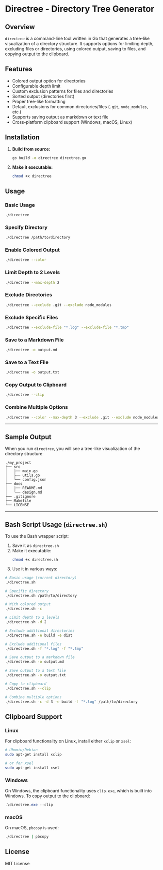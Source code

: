 # Directree - Directory Tree Generator

## Overview
`directree` is a command-line tool written in Go that generates a tree-like visualization of a directory structure. It supports options for limiting depth, excluding files or directories, using colored output, saving to files, and copying output to the clipboard.

## Features
- Colored output option for directories
- Configurable depth limit
- Custom exclusion patterns for files and directories
- Sorted output (directories first)
- Proper tree-like formatting
- Default exclusions for common directories/files (`.git`, `node_modules`, etc.)
- Supports saving output as markdown or text file
- Cross-platform clipboard support (Windows, macOS, Linux)

## Installation

1. **Build from source:**
   ```bash
   go build -o directree directree.go
   ```

2. **Make it executable:**
   ```bash
   chmod +x directree
   ```

## Usage

### Basic Usage
```bash
./directree
```

### Specify Directory
```bash
./directree /path/to/directory
```

### Enable Colored Output
```bash
./directree --color
```

### Limit Depth to 2 Levels
```bash
./directree --max-depth 2
```

### Exclude Directories
```bash
./directree --exclude .git --exclude node_modules
```

### Exclude Specific Files
```bash
./directree --exclude-file "*.log" --exclude-file "*.tmp"
```

### Save to a Markdown File
```bash
./directree -o output.md
```

### Save to a Text File
```bash
./directree -o output.txt
```

### Copy Output to Clipboard
```bash
./directree --clip
```

### Combine Multiple Options
```bash
./directree --color --max-depth 3 --exclude .git --exclude node_modules -o tree.md
```

---

## Sample Output
When you run `directree`, you will see a tree-like visualization of the directory structure:

```
./my_project
├── src
│   ├── main.go
│   ├── utils.go
│   └── config.json
├── docs
│   ├── README.md
│   └── design.md
├── .gitignore
├── Makefile
└── LICENSE
```

---

## Bash Script Usage (`directree.sh`)
To use the Bash wrapper script:

1. Save it as `directree.sh`
2. Make it executable:
   ```bash
   chmod +x directree.sh
   ```
3. Use it in various ways:

```bash
# Basic usage (current directory)
./directree.sh

# Specific directory
./directree.sh /path/to/directory

# With colored output
./directree.sh -c

# Limit depth to 2 levels
./directree.sh -d 2

# Exclude additional directories
./directree.sh -e build -e dist

# Exclude additional files
./directree.sh -f "*.log" -f "*.tmp"

# Save output to a markdown file
./directree.sh -o output.md

# Save output to a text file
./directree.sh -o output.txt

# Copy to clipboard
./directree.sh --clip

# Combine multiple options
./directree.sh -c -d 3 -e build -f "*.log" /path/to/directory
```

## Clipboard Support

### Linux
For clipboard functionality on Linux, install either `xclip` or `xsel`:

```bash
# Ubuntu/Debian
sudo apt-get install xclip

# or for xsel
sudo apt-get install xsel
```

### Windows
On Windows, the clipboard functionality uses `clip.exe`, which is built into Windows. To copy output to the clipboard:

```powershell
.\directree.exe --clip
```

### macOS
On macOS, `pbcopy` is used:
```bash
./directree | pbcopy
```

## License
MIT License

